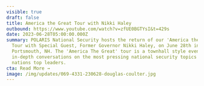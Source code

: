 ```yaml
---
visible: true
draft: false
title: America the Great Tour with Nikki Haley
outbound: https://www.youtube.com/watch?v=zfUE0BGTYsI&t=429s
date: 2023-06-28T05:00:00.000Z
summary: POLARIS National Security hosts the return of our 'America the Great'
  Tour with Special Guest, Former Governor Nikki Haley, on June 28th in
  Portsmouth, NH. The 'America The Great' tour is a townhall style event with
  in-depth conversations on the most pressing national security topics with our
  nations top leaders.
cta: Read More →
image: /img/updates/069-4331-230628-douglas-coulter.jpg
---
```

